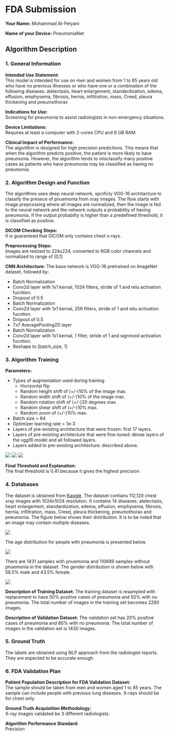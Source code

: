 # FDA  Submission

**Your Name:** Mohammad Al-Fetyani

**Name of your Device:** PneumoniaNet 

## Algorithm Description 

### 1. General Information

**Intended Use Statement:**  
This model is intended for use on men and women from 1 to 85 years old who have no previous illnesses or who have one or a combination of the following diseases: atelectasis, heart enlargement, standardization, edema, effusion, emphysema, fibrosis, hernia, infiltration, mass, Creed, pleura thickening and pneumothorax

**Indications for Use:**  
Screening for pneumonia to assist radiologists in non-emergency situations.

**Device Limitations:**  
Requires at least a computer with 2-cores CPU and 8 GB RAM.

**Clinical Impact of Performance:**  
The algorithm is designed for high precision predictions. This means that when the algorithm predicts positive, the patient is more likely to have pneumonia. However, the algorithm tends to misclassify many positive cases as patients who have pneumonia may be classified as having no pneumonia.

### 2. Algorithm Design and Function

The algorithms uses deep neural network, spcificly VGG-16 architacture to classify the presece of pnuemonia from xray images. The flow starts with image prepcossing where all images are normalized, then the image is fed to the neural network and the network outputs a probability of having pneumonia. If the output probabilty is higher than a predefined threshold, it is classified as positive.

**DICOM Checking Steps:**  
It is guaranteed that DICOM only contains chest x-rays.  

**Preprocessing Steps:**  
ِImages are resized to 224x224, converted to RGB color channels and normalized to range of [0,1]

**CNN Architecture:**
The base network is VGG-16 pretrained on ImageNet dataset, followed by:
* Batch Normalization
* Conv2d layer with 1x1 kernal, 1024 filters, stride of 1 and relu activation fucntion.
* Dropout of 0.5
* Batch Normalization
* Conv2d layer with 1x1 kernal, 256 filters, stride of 1 and relu activation fucntion.
* Dropout of 0.5
* 7x7 AveragePooling2D layer
* Batch Normalization
* Conv2d layer with 1x1 kernal, 1 filter, stride of 1 and signmoid activation fucntion.
* Reshape to [batch_size, 1]

### 3. Algorithm Training

**Parameters:**
* Types of augmentation used during training
    * Horizontal flip
    * Random height shift of (+/-)10% of the image max.
    * Random width shift of (+/-)10% of the image max.
    * Random rotation shift of (+/-)20 degrees max.
    * Random shear shift of (+/-)10% max.
    * Random zoom of (+/-)10% max.
* Batch size = 64
* Optimizer learning rate = 1e-3
* Layers of pre-existing architecture that were frozen: first 17 layers.
* Layers of pre-existing architecture that were fine-tuned: dense layers of the vgg16 model and all followed layers.
* Layers added to pre-existing architecture: described above.

<img src="loss.png" />

<img src="auc.png" />

<img src="pr.png" />

**Final Threshold and Explanation:**  
The final threshold is 0.41 because it gives the highest precision

### 4. Databases

The dataset is obtained from [Kaggle](https://www.kaggle.com/nih-chest-xrays/data). The dataset contians 112,120 chest xray images with 1024x1024 resolution. It contains 14 diseases: atelectasis, heart enlargement, standardization, edema, effusion, emphysema, fibrosis, hernia, infiltration, mass, Creed, pleura thickening, pneumothorax and pneumonia. The figure below shows their distribution. It is to be noted that an image may contain multiple diseases.

<img src="dis_dis.png" />

The age distribution for people with pneumonia is presented below.

<img src="age.png" />

There are 1431 samples with pnuemonia and 110689 samples without pnuemonia in the dataset. The gender distribution is shown below with 56.5% male and 43.5% female.

<img src="sex.png" />



**Description of Training Dataset:** 
The training dataset is resampled with replacement to have 50% positive cases of pneumonia and 50% with no pneumonia. The total number of images in the training set becomes 2290 images.

**Description of Validation Dataset:** 
The validation set has 20% positive cases of pneumonia and 80% with no pneumonia. The total number of images in the validation set is 1430 images.

### 5. Ground Truth
The labels are obtained using NLP approach from the radiologist reports. They are expected to be accurate enough.


### 6. FDA Validation Plan

**Patient Population Description for FDA Validation Dataset:**  
The sample should be taken from men and women aged 1 to 85 years. The sample can include people with previous lung diseases. X-rays should be for chest only.

**Ground Truth Acquisition Methodology:**  
X-ray images validated be 3 different radiologists.

**Algorithm Performance Standard:**  
Precision
